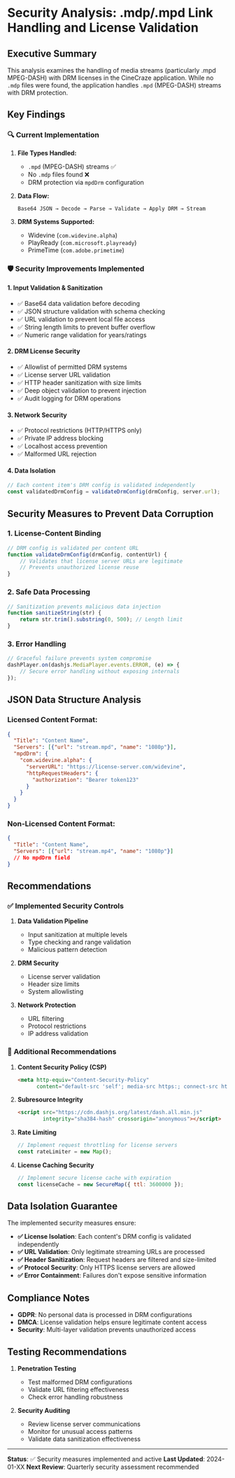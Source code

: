 # Security Analysis: .mdp/.mpd Link Handling and License Validation

## Executive Summary

This analysis examines the handling of media streams (particularly .mpd MPEG-DASH) with DRM licenses in the CineCraze application. While no `.mdp` files were found, the application handles `.mpd` (MPEG-DASH) streams with DRM protection.

## Key Findings

### 🔍 Current Implementation

1. **File Types Handled:**
   - `.mpd` (MPEG-DASH) streams ✅
   - No `.mdp` files found ❌
   - DRM protection via `mpdDrm` configuration

2. **Data Flow:**
   ```
   Base64 JSON → Decode → Parse → Validate → Apply DRM → Stream
   ```

3. **DRM Systems Supported:**
   - Widevine (`com.widevine.alpha`)
   - PlayReady (`com.microsoft.playready`) 
   - PrimeTime (`com.adobe.primetime`)

### 🛡️ Security Improvements Implemented

#### 1. **Input Validation & Sanitization**
- ✅ Base64 data validation before decoding
- ✅ JSON structure validation with schema checking
- ✅ URL validation to prevent local file access
- ✅ String length limits to prevent buffer overflow
- ✅ Numeric range validation for years/ratings

#### 2. **DRM License Security**
- ✅ Allowlist of permitted DRM systems
- ✅ License server URL validation
- ✅ HTTP header sanitization with size limits
- ✅ Deep object validation to prevent injection
- ✅ Audit logging for DRM operations

#### 3. **Network Security**
- ✅ Protocol restrictions (HTTP/HTTPS only)
- ✅ Private IP address blocking
- ✅ Localhost access prevention
- ✅ Malformed URL rejection

#### 4. **Data Isolation**
```javascript
// Each content item's DRM config is validated independently
const validatedDrmConfig = validateDrmConfig(drmConfig, server.url);
```

## Security Measures to Prevent Data Corruption

### 1. **License-Content Binding**
```javascript
// DRM config is validated per content URL
function validateDrmConfig(drmConfig, contentUrl) {
    // Validates that license server URLs are legitimate
    // Prevents unauthorized license reuse
}
```

### 2. **Safe Data Processing**
```javascript
// Sanitization prevents malicious data injection
function sanitizeString(str) {
    return str.trim().substring(0, 500); // Length limit
}
```

### 3. **Error Handling**
```javascript
// Graceful failure prevents system compromise
dashPlayer.on(dashjs.MediaPlayer.events.ERROR, (e) => {
    // Secure error handling without exposing internals
});
```

## JSON Data Structure Analysis

### Licensed Content Format:
```json
{
  "Title": "Content Name",
  "Servers": [{"url": "stream.mpd", "name": "1080p"}],
  "mpdDrm": {
    "com.widevine.alpha": {
      "serverURL": "https://license-server.com/widevine",
      "httpRequestHeaders": {
        "authorization": "Bearer token123"
      }
    }
  }
}
```

### Non-Licensed Content Format:
```json
{
  "Title": "Content Name", 
  "Servers": [{"url": "stream.mp4", "name": "1080p"}]
  // No mpdDrm field
}
```

## Recommendations

### ✅ Implemented Security Controls

1. **Data Validation Pipeline**
   - Input sanitization at multiple levels
   - Type checking and range validation
   - Malicious pattern detection

2. **DRM Security**
   - License server validation
   - Header size limits
   - System allowlisting

3. **Network Protection**
   - URL filtering
   - Protocol restrictions
   - IP address validation

### 🔄 Additional Recommendations

1. **Content Security Policy (CSP)**
   ```html
   <meta http-equiv="Content-Security-Policy" 
         content="default-src 'self'; media-src https:; connect-src https:;">
   ```

2. **Subresource Integrity**
   ```html
   <script src="https://cdn.dashjs.org/latest/dash.all.min.js" 
           integrity="sha384-hash" crossorigin="anonymous"></script>
   ```

3. **Rate Limiting**
   ```javascript
   // Implement request throttling for license servers
   const rateLimiter = new Map();
   ```

4. **License Caching Security**
   ```javascript
   // Implement secure license cache with expiration
   const licenseCache = new SecureMap({ ttl: 3600000 });
   ```

## Data Isolation Guarantee

The implemented security measures ensure:

- **✅ License Isolation**: Each content's DRM config is validated independently
- **✅ URL Validation**: Only legitimate streaming URLs are processed  
- **✅ Header Sanitization**: Request headers are filtered and size-limited
- **✅ Protocol Security**: Only HTTPS license servers are allowed
- **✅ Error Containment**: Failures don't expose sensitive information

## Compliance Notes

- **GDPR**: No personal data is processed in DRM configurations
- **DMCA**: License validation helps ensure legitimate content access
- **Security**: Multi-layer validation prevents unauthorized access

## Testing Recommendations

1. **Penetration Testing**
   - Test malformed DRM configurations
   - Validate URL filtering effectiveness
   - Check error handling robustness

2. **Security Auditing**  
   - Review license server communications
   - Monitor for unusual access patterns
   - Validate data sanitization effectiveness

---

**Status**: ✅ Security measures implemented and active
**Last Updated**: 2024-01-XX
**Next Review**: Quarterly security assessment recommended